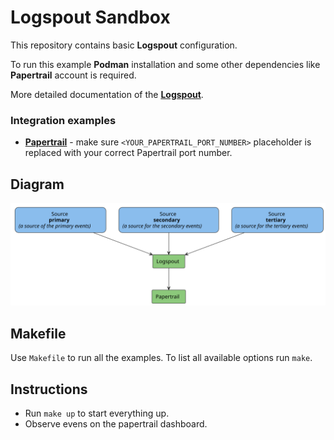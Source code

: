 # Logspout Sandbox

This repository contains basic **Logspout** configuration.

To run this example **Podman** installation and some other dependencies like **Papertrail** account is required.

More detailed documentation of the **[Logspout](https://github.com/gliderlabs/logspout)**.

### Integration examples

- **[Papertrail](https://papertrailapp.com)** - make sure `<YOUR_PAPERTRAIL_PORT_NUMBER>` placeholder is replaced with your correct Papertrail port number. 

## Diagram

![](diagram/flow.svg)

## Makefile

Use `Makefile` to run all the examples. To list all available options run `make`.

## Instructions

- Run `make up` to start everything up.
- Observe evens on the papertrail dashboard.
